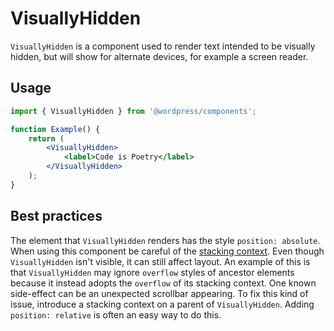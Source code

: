 # VisuallyHidden

`VisuallyHidden` is a component used to render text intended to be visually hidden, but will show for alternate devices, for example a screen reader.

## Usage

```jsx
import { VisuallyHidden } from '@wordpress/components';

function Example() {
	return (
		<VisuallyHidden>
			<label>Code is Poetry</label>
		</VisuallyHidden>
	);
}
```

## Best practices

The element that `VisuallyHidden` renders has the style `position: absolute`. When using this component be careful of the [stacking context](https://developer.mozilla.org/en-US/docs/Web/CSS/CSS_Positioning/Understanding_z_index/The_stacking_context). Even though `VisuallyHidden` isn't visible, it can still affect layout. An example of this is that `VisuallyHidden` may ignore `overflow` styles of ancestor elements because it instead adopts the `overflow` of its stacking context. One known side-effect can be an unexpected scrollbar appearing. To fix this kind of issue, introduce a stacking context on a parent of `VisuallyHidden`. Adding `position: relative` is often an easy way to do this.
